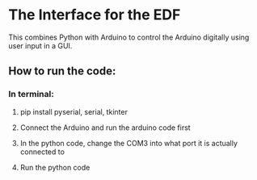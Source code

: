 # The Interface for the EDF

This combines Python with Arduino to control the Arduino digitally using user input in a GUI. 

## How to run the code:

### In terminal:
1. pip install pyserial, serial, tkinter

2. Connect the Arduino and run the arduino code first
3. In the python code, change the COM3 into what port it is actually connected to
4. Run the python code
